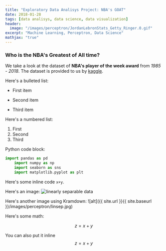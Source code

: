 ```yaml
---
title: "Exploratory Data Analisys Project: NBA's GOAT"
date: 2018-01-28
tags: [data analisys, data science, data visualization]
header:
  image: "/images/perceptron/JordanLebronStats_Getty_Ringer.0.gif"
excerpt: "Machine Learning, Perceptron, Data Science"
mathjax: "true"
---
```

### Who is the NBA's Greatest of All time? 

We take a look at the dataset of **NBA's player of the week award** from *1985 - 2018*.
The dataset is provided to us by [kaggle](kaggle.com).


Here's a bulleted list:
* First item
+ Second item
- Third item

Here's a numbered list:
1. First
2. Second
3. Third

Python code block:
```python
import pandas as pd
	import numpy as np
	import seaborn as sns
	import matplotlib.pyplot as plt
```


Here's some inline code `x+y`.

Here's an image:
<img src="{{ site.url }}{{ site.baseurl }}/images/perceptron/linsep.jpg" alt="linearly separable data">

Here's another image using Kramdown:
![alt]({{ site.url }}{{ site.baseurl }}/images/perceptron/linsep.jpg)

Here's some math:

$$z=x+y$$

You can also put it inline $$z=x+y$$
